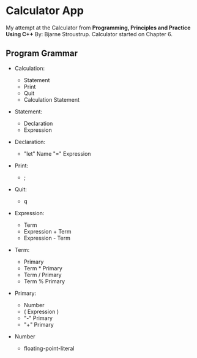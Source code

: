 # Calculator App #

My attempt at the Calculator from __Programming, Principles and Practice Using C++__ By: Bjarne Stroustrup.
Calculator started on Chapter 6.

## Program Grammar ##

- Calculation:
    - Statement
    - Print
    - Quit
    - Calculation Statement

- Statement:
    - Declaration
    - Expression

- Declaration:
    - "let" Name "=" Expression

- Print:
    - ;

- Quit:
    - q

- Expression:
    - Term
    - Expression + Term
    - Expression - Term

- Term:
    - Primary
    - Term * Primary
    - Term / Primary
    - Term % Primary

- Primary:
    - Number
    - ( Expression )
    - "-" Primary
    - "+" Primary

- Number
    - floating-point-literal
